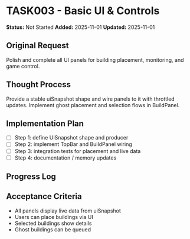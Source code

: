# TASK003 - Basic UI & Controls

**Status:** Not Started
**Added:** 2025-11-01
**Updated:** 2025-11-01

## Original Request
Polish and complete all UI panels for building placement, monitoring, and game control.

## Thought Process
Provide a stable uiSnapshot shape and wire panels to it with throttled updates. Implement ghost placement and selection flows in BuildPanel.

## Implementation Plan
- [ ] Step 1: define UISnapshot shape and producer
- [ ] Step 2: implement TopBar and BuildPanel wiring
- [ ] Step 3: integration tests for placement and live data
- [ ] Step 4: documentation / memory updates

## Progress Log

## Acceptance Criteria
- All panels display live data from uiSnapshot
- Users can place buildings via UI
- Selected buildings show details
- Ghost buildings can be queued

